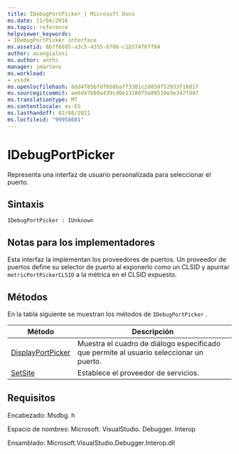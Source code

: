 ```yaml
---
title: IDebugPortPicker | Microsoft Docs
ms.date: 11/04/2016
ms.topic: reference
helpviewer_keywords:
- IDebugPortPicker interface
ms.assetid: 8b7f6685-a3c5-4355-b706-c1b574f6ff84
author: acangialosi
ms.author: anthc
manager: jmartens
ms.workload:
- vssdk
ms.openlocfilehash: 8dd4f85bfdfb58baff3301c2d858f52933f16d1f
ms.sourcegitcommit: ae6d47b09a439cd0e13180f5e89510e3e347fd47
ms.translationtype: MT
ms.contentlocale: es-ES
ms.lasthandoff: 02/08/2021
ms.locfileid: "99958601"
---
```

# <a name="idebugportpicker"></a>IDebugPortPicker
Representa una interfaz de usuario personalizada para seleccionar el puerto.

## <a name="syntax"></a>Sintaxis

```
IDebugPortPicker : IUnknown
```

## <a name="notes-for-implementers"></a>Notas para los implementadores
 Esta interfaz la implementan los proveedores de puertos. Un proveedor de puertos define su selector de puerto al exponerlo como un CLSID y apuntar `metricPortPickerCLSID` a la métrica en el CLSID expuesto.

## <a name="methods"></a>Métodos
 En la tabla siguiente se muestran los métodos de `IDebugPortPicker` .

|Método|Descripción|
|------------|-----------------|
|[DisplayPortPicker](../../../extensibility/debugger/reference/idebugportpicker-displayportpicker.md)|Muestra el cuadro de diálogo especificado que permite al usuario seleccionar un puerto.|
|[SetSite](../../../extensibility/debugger/reference/idebugportpicker-setsite.md)|Establece el proveedor de servicios.|

## <a name="requirements"></a>Requisitos
 Encabezado: Msdbg. h

 Espacio de nombres: Microsoft. VisualStudio. Debugger. Interop

 Ensamblado: Microsoft.VisualStudio.Debugger.Interop.dll
